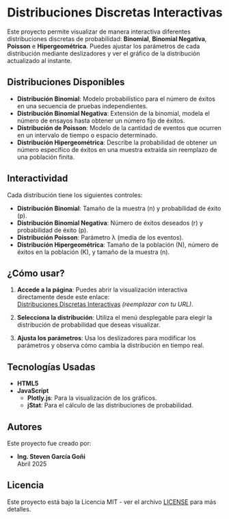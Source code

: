 # Distribuciones Discretas Interactivas

Este proyecto permite visualizar de manera interactiva diferentes distribuciones discretas de probabilidad: **Binomial**, **Binomial Negativa**, **Poisson** e **Hipergeométrica**. Puedes ajustar los parámetros de cada distribución mediante deslizadores y ver el gráfico de la distribución actualizado al instante.

## Distribuciones Disponibles

- **Distribución Binomial**: Modelo probabilístico para el número de éxitos en una secuencia de pruebas independientes.
- **Distribución Binomial Negativa**: Extensión de la binomial, modela el número de ensayos hasta obtener un número fijo de éxitos.
- **Distribución de Poisson**: Modelo de la cantidad de eventos que ocurren en un intervalo de tiempo o espacio determinado.
- **Distribución Hipergeométrica**: Describe la probabilidad de obtener un número específico de éxitos en una muestra extraída sin reemplazo de una población finita.

## Interactividad

Cada distribución tiene los siguientes controles:

- **Distribución Binomial**: Tamaño de la muestra (n) y probabilidad de éxito (p).
- **Distribución Binomial Negativa**: Número de éxitos deseados (r) y probabilidad de éxito (p).
- **Distribución Poisson**: Parámetro λ (media de los eventos).
- **Distribución Hipergeométrica**: Tamaño de la población (N), número de éxitos en la población (K), y tamaño de la muestra (n).

## ¿Cómo usar?

1. **Accede a la página**: Puedes abrir la visualización interactiva directamente desde este enlace:  
   [Distribuciones Discretas Interactivas](https://tuusuario.github.io/distribuciones-discretas/) *(reemplazar con tu URL)*.
   
2. **Selecciona la distribución**: Utiliza el menú desplegable para elegir la distribución de probabilidad que deseas visualizar.

3. **Ajusta los parámetros**: Usa los deslizadores para modificar los parámetros y observa cómo cambia la distribución en tiempo real.

## Tecnologías Usadas

- **HTML5**
- **JavaScript**
  - **Plotly.js**: Para la visualización de los gráficos.
  - **jStat**: Para el cálculo de las distribuciones de probabilidad.
  
## Autores

Este proyecto fue creado por:

- **Ing. Steven García Goñi**  
  Abril 2025

## Licencia

Este proyecto está bajo la Licencia MIT - ver el archivo [LICENSE](LICENSE) para más detalles.
